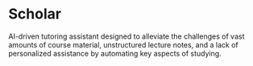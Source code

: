 # Scholar
AI-driven tutoring assistant designed to alleviate the challenges of vast amounts of course material, unstructured lecture notes, and a lack of personalized assistance by automating key aspects of studying.
